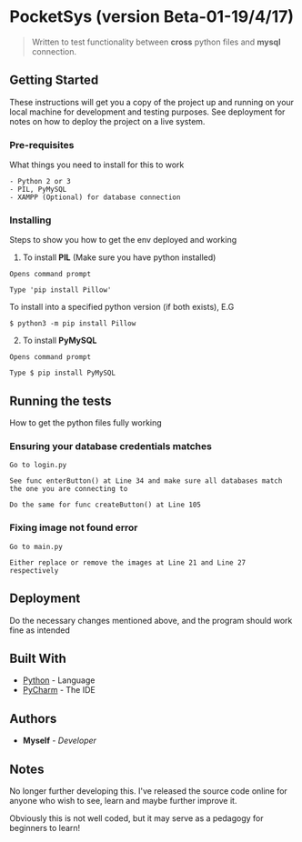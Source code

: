 # PocketSys (version Beta-01-19/4/17)
> Written to test functionality between **cross** python files and **mysql** connection.

## Getting Started
These instructions will get you a copy of the project up and running on your local machine for development and testing purposes. See deployment for notes on how to deploy the project on a live system.

### Pre-requisites
What things you need to install for this to work
```
- Python 2 or 3
- PIL, PyMySQL
- XAMPP (Optional) for database connection
```

### Installing
Steps to show you how to get the env deployed and working

1. To install **PIL** (Make sure you have python installed)
```
Opens command prompt
```
```
Type 'pip install Pillow'
```
To install into a specified python version (if both exists), E.G
```
$ python3 -m pip install Pillow
```
2. To install **PyMySQL**
```
Opens command prompt
```
```
Type $ pip install PyMySQL
```

## Running the tests
How to get the python files fully working

### Ensuring your database credentials matches
```
Go to login.py
```
```
See func enterButton() at Line 34 and make sure all databases match the one you are connecting to
```
```
Do the same for func createButton() at Line 105
```

### Fixing image not found error
```
Go to main.py
```
```
Either replace or remove the images at Line 21 and Line 27 respectively
```

## Deployment
Do the necessary changes mentioned above, and the program should work fine as intended

## Built With
* [Python](https://www.python.org/) - Language
* [PyCharm](https://www.jetbrains.com/pycharm/) - The IDE

## Authors
* **Myself** - *Developer*

## Notes
No longer further developing this. I've released the source code online for anyone who wish to see, learn and maybe further improve it.

Obviously this is not well coded, but it may serve as a pedagogy for beginners to learn!
